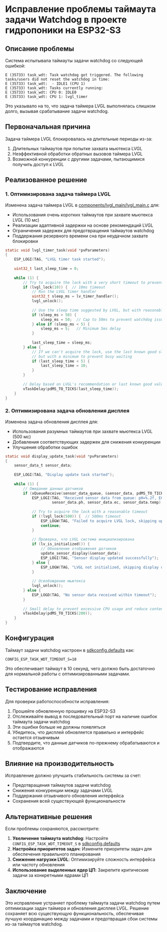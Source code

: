 # Исправление проблемы таймаута задачи Watchdog в проекте гидропоники на ESP32-S3

## Описание проблемы

Система испытывала таймауты задачи watchdog со следующей ошибкой:
```
E (35733) task_wdt: Task watchdog got triggered. The following tasks/users did not reset the watchdog in time:
E (35733) task_wdt:  - IDLE1 (CPU 1)
E (35733) task_wdt: Tasks currently running:
E (35733) task_wdt: CPU 0: IDLE0
E (35733) task_wdt: CPU 1: lvgl_timer
```

Это указывало на то, что задача таймера LVGL выполнялась слишком долго, вызывая срабатывание задачи watchdog.

## Первоначальная причина

Задача таймера LVGL блокировалась на длительные периоды из-за:
1. Длительных таймаутов при попытке захвата мьютекса LVGL
2. Неэффективной обработки обратных вызовов таймера LVGL
3. Возможной конкуренции с другими задачами, пытающимися получить доступ к LVGL

## Реализованное решение

### 1. Оптимизирована задача таймера LVGL

Изменена задача таймера LVGL в [components/lvgl_main/lvgl_main.c](file:///c%3A/esp/hydro/hydro1.0/components/lvgl_main/lvgl_main.c) для:
- Использования очень коротких таймаутов при захвате мьютекса LVGL (10 мс)
- Реализации адаптивной задержки на основе рекомендаций LVGL
- Ограничения задержек для предотвращения таймаутов watchdog
- Поддержания резервного времени сна при неудачном захвате блокировки

```c
static void lvgl_timer_task(void *pvParameters)
{
    ESP_LOGI(TAG, "LVGL timer task started");
    
    uint32_t last_sleep_time = 0;
    
    while (1) {
        // Try to acquire the lock with a very short timeout to prevent blocking
        if (lvgl_lock(10)) {  // 10ms timeout
            // Run the LVGL timer handler
            uint32_t sleep_ms = lv_timer_handler();
            lvgl_unlock();
            
            // Use the sleep time suggested by LVGL, but with reasonable limits
            if (sleep_ms > 50) {
                sleep_ms = 50;  // Cap to 50ms to prevent watchdog issues
            } else if (sleep_ms < 5) {
                sleep_ms = 5;   // Minimum 5ms delay
            }
            
            last_sleep_time = sleep_ms;
        } else {
            // If we can't acquire the lock, use the last known good sleep time
            // but with a minimum to prevent busy waiting
            if (last_sleep_time < 5) {
                last_sleep_time = 10;
            }
        }
        
        // Delay based on LVGL's recommendation or last known good value
        vTaskDelay(pdMS_TO_TICKS(last_sleep_time));
    }
}
```

### 2. Оптимизирована задача обновления дисплея

Изменена задача обновления дисплея для:
- Использования разумных таймаутов при захвате мьютекса LVGL (500 мс)
- Добавления соответствующих задержек для снижения конкуренции
- Улучшения обработки ошибок

```c
static void display_update_task(void *pvParameters)
{
    sensor_data_t sensor_data;
    
    ESP_LOGI(TAG, "Display update task started");
    
    while (1) {
        // Ожидание данных датчиков
        if (xQueueReceive(sensor_data_queue, &sensor_data, pdMS_TO_TICKS(1000)) == pdTRUE) {
            ESP_LOGI(TAG, "Received sensor data from queue: pH=%.2f, EC=%.2f, Temp=%.1f", 
                     sensor_data.ph, sensor_data.ec, sensor_data.temp);
            
            // Try to acquire the lock with a reasonable timeout
            if (!lvgl_lock(500)) {  // 500ms timeout
                ESP_LOGW(TAG, "Failed to acquire LVGL lock, skipping update");
                continue;
            }
            
            // Проверка, что LVGL система инициализирована
            if (lv_is_initialized()) {
                // Обновление отображения датчиков
                update_sensor_display(&sensor_data);
                ESP_LOGI(TAG, "Sensor display updated successfully");
            } else {
                ESP_LOGW(TAG, "LVGL not initialized, skipping display update");
            }
            
            // Освобождение мьютекса
            lvgl_unlock();
        } else {
            ESP_LOGD(TAG, "No sensor data received within timeout");
        }
        
        // Small delay to prevent excessive CPU usage and reduce contention
        vTaskDelay(pdMS_TO_TICKS(200));
    }
}
```

## Конфигурация

Таймаут задачи watchdog настроен в [sdkconfig.defaults](file:///c%3A/esp/hydro/hydro1.0/sdkconfig.defaults) как:
```
CONFIG_ESP_TASK_WDT_TIMEOUT_S=10
```

Это обеспечивает таймаут в 10 секунд, чего должно быть достаточно для нормальной работы с оптимизированными задачами.

## Тестирование исправления

Для проверки работоспособности исправления:

1. Прошейте обновленную прошивку на ESP32-S3
2. Отслеживайте вывод в последовательный порт на наличие ошибок таймаута задачи watchdog
3. Эти ошибки больше не должны появляться
4. Убедитесь, что дисплей обновляется правильно и интерфейс остается отзывчивым
5. Подтвердите, что данные датчиков по-прежнему обрабатываются и отображаются

## Влияние на производительность

Исправление должно улучшить стабильность системы за счет:
- Предотвращения таймаутов задачи watchdog
- Снижения конкуренции между задачами LVGL
- Поддержания отзывчивого обновления интерфейса
- Сохранения всей существующей функциональности

## Альтернативные решения

Если проблемы сохраняются, рассмотрите:

1. **Увеличение таймаута watchdog**: Настройте `CONFIG_ESP_TASK_WDT_TIMEOUT_S` в [sdkconfig.defaults](file:///c%3A/esp/hydro/hydro1.0/sdkconfig.defaults)
2. **Настройка приоритетов задач**: Измените приоритеты задач для обеспечения правильного планирования
3. **Снижение нагрузки LVGL**: Оптимизируйте сложность интерфейса или частоту обновления
4. **Использование выделенных ядер ЦП**: Закрепите критические задачи за конкретными ядрами ЦП

## Заключение

Это исправление устраняет проблему таймаута задачи watchdog путем оптимизации задач таймера и обновления дисплея LVGL. Решение сохраняет всю существующую функциональность, обеспечивая лучшую координацию между задачами и предотвращая сбои системы из-за таймаутов watchdog.